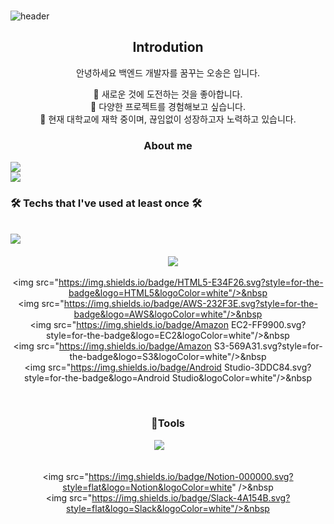 ###
![header](https://capsule-render.vercel.app/api?type=waving&color=timeGradient&text=Welcome%20to%20SongEun's%20GitHub%20👋&animation=twinkling&fontSize=35&fontAlignY=40&fontAlign=52&height=250)

<div align="center">
  <p align="center">
  <div align=center>
    <h2>Introdution</h2>
    <p>안녕하세요 백엔드 개발자를 꿈꾸는 오송은 입니다.</p>
    <span>🌱 새로운 것에 도전하는 것을 좋아합니다.</span>
    <br>
    <span>🌱 다양한 프로젝트를 경험해보고 싶습니다.</span>
    <br>
    <span>🌱 현재 대학교에 재학 중이며, 끊임없이 성장하고자 노력하고 있습니다.</span>
    <br>

</div>

### About me
<div style="display:flex; flex-direction:column; align-items:flex-start;">
      <a href="https://www.instagram.com/songeun_1228/">
        <img src="https://img.shields.io/badge/
        Instagram-E4405F?style=for-the-badge&logo=Instagram&logoColor=white"> 
      </a>
      <a href="mailto:zxcvbnm85493@gmail.com">
        <img src="https://img.shields.io/badge/
        Gmail-EA4335?style=for-the-badge&logo=Gmail&logoColor=white">
      </a>
<h3 align="center"><b>🛠 Techs that I've used at least once 🛠</b></h3>
</br>
<div align="center">
  <img src="https://img.shields.io/badge/Java-007396.svg?style=for-the-badge&logo=Java&logoColor=white"/>&nbsp
  <img src="https://img.shields.io/badge/Python-3776AB.svg?style=for-the-badge&logo=Python&logoColor=white"/>&nbsp
  <img src="https://img.shields.io/badge/C++-00599C.svg?style=for-the-badge&logo=C++&logoColor=white"/>&nbsp
  <img src="https://img.shields.io/badge/Python-3776AB.svg?style=for-the-badge&logo=Python&logoColor=white"/>&nbsp
  <img src="https://img.shields.io/badge/C#-512BD4.svg?style=for-the-badge&logo=C#&logoColor=white"/>&nbsp
  <img src="https://img.shields.io/badge/JavaScript-F7DF1E.svg?style=for-the-badge&logo=JavaScript&logoColor=white"/>&nbsp
</div>
<div align="center">
  <img src="https://img.shields.io/badge/Spring-6DB33F.svg?style=for-the-badge&logo=Spring&logoColor=white"/>&nbsp
  <img src="https://img.shields.io/badge/SpringBoot-6DB33F.svg?style=for-the-badge&logo=SpringBoot&logoColor=white"/>&nbsp
  <img src="https://img.shields.io/badge/jQuery-0769AD.svg?style=for-the-badge&logo=jQuery&logoColor=white"/>&nbsp
  <img src="https://img.shields.io/badge/Linux-FCC624.svg?style=for-the-badge&logo=Linux&logoColor=white"/>&nbsp
  <img src="https://img.shields.io/badge/MySQL-4479A1.svg?style=for-the-badge&logo=MySQL&logoColor=white"/>&nbsp
  <img src="https://img.shields.io/badge/Linux-FCC624.svg?style=for-the-badge&logo=Linux&logoColor=white"/>&nbsp
  <img src="https://img.shields.io/badge/MariaDB-003545.svg?style=for-the-badge&logo=MariaDB&logoColor=white"/>&nbsp
</div>
<div align="center">
  <img src="https://img.shields.io/badge/PHP-777BB4.svg?style=for-the-badge&logo=PHP&logoColor=white"/>&nbsp
  <img src="https://img.shields.io/badge/CSS3-1572B6.svg?style=for-the-badge&logo=CSS3&logoColor=white"/>&nbsp
<img src="https://img.shields.io/badge/css-1572B6?style=flat-square&logo=css3&logoColor=white"> 

  <img src="https://img.shields.io/badge/HTML5-E34F26.svg?style=for-the-badge&logo=HTML5&logoColor=white"/>&nbsp
  <img src="https://img.shields.io/badge/AWS-232F3E.svg?style=for-the-badge&logo=AWS&logoColor=white"/>&nbsp
  <img src="https://img.shields.io/badge/Amazon EC2-FF9900.svg?style=for-the-badge&logo=EC2&logoColor=white"/>&nbsp
  <img src="https://img.shields.io/badge/Amazon S3-569A31.svg?style=for-the-badge&logo=S3&logoColor=white"/>&nbsp
  <img src="https://img.shields.io/badge/Android Studio-3DDC84.svg?style=for-the-badge&logo=Android Studio&logoColor=white"/>&nbsp
</div><br>
</div>

<h3 align="center">🔨Tools</h3>
  <img src="https://img.shields.io/badge/Visual Studio-5C2D91.svg?style=flat&logo=Visual Studio&logoColor=white"/>&nbsp
  <img src="https://img.shields.io/badge/Visual Studio Code-007ACC.svg?style=flat&logo=Visual Studio Code&logoColor=white"/>&nbsp
  <img src="https://img.shields.io/badge/VirtualBox-183A61.svg?style=flat&logo=VirtualBox&logoColor=white"/>&nbsp
  <img src="https://img.shields.io/badge/CentOS-262577.svg?style=flat&logo=CentOS&logoColor=white"/>&nbsp
</div>
<div align="center">
  <img src="https://img.shields.io/badge/Eclipse IDE-2C2255.svg?style=flat&logo=Eclipse IDE&logoColor=white"/>&nbsp
  <img src="https://img.shields.io/badge/Apache Tomcat-F8DC75.svg?style=flat&logo=Apache Tomcat&logoColor=white"/>&nbsp
  <img src="https://img.shields.io/badge/GitHub-181717.svg?style=flat&logo=GitHub&logoColor=white"/>&nbsp
  
  <img src="https://img.shields.io/badge/Notion-000000.svg?style=flat&logo=Notion&logoColor=white" />&nbsp
  <img src="https://img.shields.io/badge/Slack-4A154B.svg?style=flat&logo=Slack&logoColor=white"/>&nbsp
</div><br>
</div>
<!--
**ddoddo1228/ddoddo1228** is a ✨ _special_ ✨ repository because its `README.md` (this file) appears on your GitHub profile.

Here are some ideas to get you started:

- 🔭 I’m currently working on ...
- 🌱 I’m currently learning ...
- 👯 I’m looking to collaborate on ...
- 🤔 I’m looking for help with ...
- 💬 Ask me about ...
- 📫 How to reach me: ...
- 😄 Pronouns: ...
- ⚡ Fun fact: ...
-->

